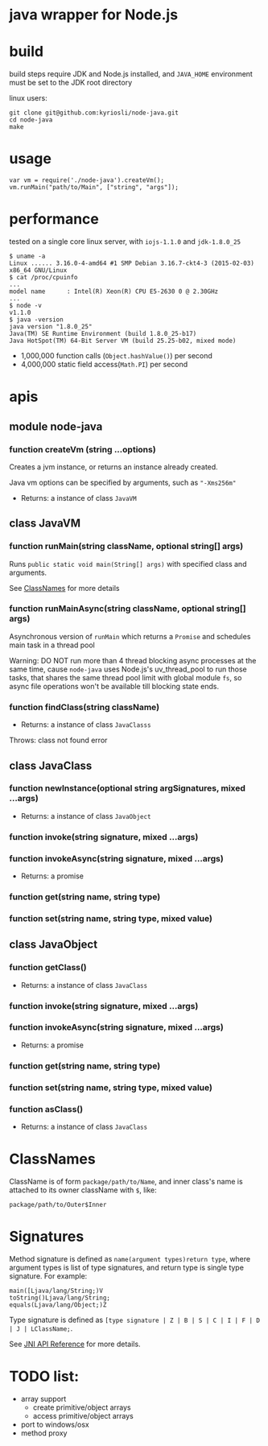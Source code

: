 # java wrapper for Node.js

# build

build steps require JDK and Node.js installed, and `JAVA_HOME` environment must be set to the JDK root directory

linux users:
 
    git clone git@github.com:kyriosli/node-java.git
    cd node-java
    make


# usage

    var vm = require('./node-java').createVm();
    vm.runMain("path/to/Main", ["string", "args"]);
    
# performance

tested on a single core linux server, with `iojs-1.1.0` and `jdk-1.8.0_25` 

    $ uname -a
    Linux ...... 3.16.0-4-amd64 #1 SMP Debian 3.16.7-ckt4-3 (2015-02-03) x86_64 GNU/Linux
    $ cat /proc/cpuinfo
    ...
    model name      : Intel(R) Xeon(R) CPU E5-2630 0 @ 2.30GHz
    ...
    $ node -v
    v1.1.0
    $ java -version
    java version "1.8.0_25"
    Java(TM) SE Runtime Environment (build 1.8.0_25-b17)
    Java HotSpot(TM) 64-Bit Server VM (build 25.25-b02, mixed mode)

  - 1,000,000 function calls (`Object.hashValue()`) per second
  - 4,000,000 static field access(`Math.PI`) per second


# apis

## module node-java

### function createVm (string ...options)

Creates a jvm instance, or returns an instance already created.

Java vm options can be specified by arguments, such as `"-Xms256m"`

  - Returns: a instance of class `JavaVM`

## class JavaVM

### function runMain(string className, optional string[] args)

Runs `public static void main(String[] args)` with specified class and arguments.
 
See [ClassNames](#classnames) for more details

### function runMainAsync(string className, optional string[] args)

Asynchronous version of `runMain` which returns a `Promise` and schedules main task in a thread pool

Warning: DO NOT run more than 4 thread blocking async processes at the same time, cause `node-java` uses Node.js's
uv_thread_pool to run those tasks, that shares the same thread pool limit with global module `fs`, so async file
operations won't be available till blocking state ends.
 
### function findClass(string className)

  - Returns: a instance of class `JavaClasss`

Throws: class not found error

## class JavaClass
 
### function newInstance(optional string argSignatures, mixed ...args)

  - Returns: a instance of class `JavaObject`

### function invoke(string signature, mixed ...args)

### function invokeAsync(string signature, mixed ...args)

  - Returns: a promise

### function get(string name, string type)

### function set(string name, string type, mixed value)

## class JavaObject

### function getClass()

  - Returns: a instance of class `JavaClass`

### function invoke(string signature, mixed ...args)

### function invokeAsync(string signature, mixed ...args)

  - Returns: a promise

### function get(string name, string type)

### function set(string name, string type, mixed value)

### function asClass()

  - Returns: a instance of class `JavaClass`
 
# ClassNames

ClassName is of form `package/path/to/Name`, and inner class's name is attached to its owner className with `$`, like:

    package/path/to/Outer$Inner

# Signatures

Method signature is defined as `name(argument types)return type`, where argument types is list of type signatures, and
  return type is single type signature. For example:

    main([Ljava/lang/String;)V
    toString()Ljava/lang/String;
    equals(Ljava/lang/Object;)Z

Type signature is defined as `[type signature | Z | B | S | C | I | F | D | J | LClassName;`.

See [JNI API Reference](http://docs.oracle.com/javase/8/docs/technotes/guides/jni/spec/types.html#type_signatures) for more details.


# TODO list:

  - array support
    - create primitive/object arrays
    - access primitive/object arrays
  - port to windows/osx
  - method proxy